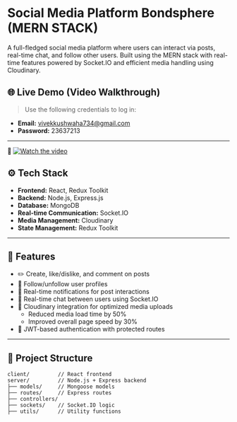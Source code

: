 # Social Media Platform Bondsphere (MERN STACK)

A full-fledged social media platform where users can interact via posts, real-time chat, and follow other users. Built using the MERN stack with real-time features powered by Socket.IO and efficient media handling using Cloudinary.

## 🌐 Live Demo (Video Walkthrough)

> Use the following credentials to log in:
- **Email:** vivekkushwaha734@gmail.com  
- **Password:** 23637213

---
🎥 [![Watch the video](https://img.youtube.com/vi/0PauEit393U/maxresdefault.jpg)](https://youtu.be/0PauEit393U)



## ⚙️ Tech Stack

- **Frontend:** React, Redux Toolkit
- **Backend:** Node.js, Express.js
- **Database:** MongoDB
- **Real-time Communication:** Socket.IO
- **Media Management:** Cloudinary
- **State Management:** Redux Toolkit

---

## 🚀 Features

- ✏️ Create, like/dislike, and comment on posts
- 👥 Follow/unfollow user profiles
- 🔔 Real-time notifications for post interactions
- 💬 Real-time chat between users using Socket.IO
- 🌄 Cloudinary integration for optimized media uploads
  - Reduced media load time by 50%
  - Improved overall page speed by 30%
- 🔐 JWT-based authentication with protected routes

---

## 📂 Project Structure

```plaintext
client/         // React frontend
server/         // Node.js + Express backend
├── models/     // Mongoose models
├── routes/     // Express routes
├── controllers/
├── sockets/    // Socket.IO logic
├── utils/      // Utility functions
